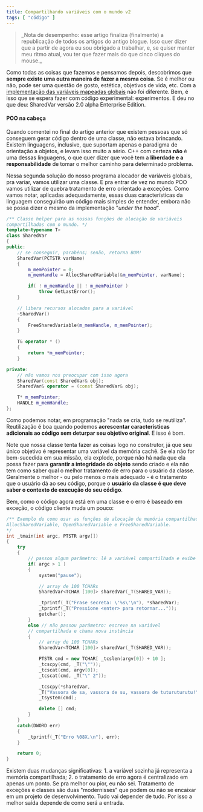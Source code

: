 ```yaml
---
title: Compartilhando variáveis com o mundo v2
tags: [ "código" ]
---
```


<blockquote>_Nota de desempenho: esse artigo finaliza (finalmente) a republicação de todos os artigos do antigo blogue. Isso quer dizer que a partir de agora eu sou obrigado a trabalhar, e, se quiser manter meu ritmo atual, vou ter que fazer mais do que cinco cliques do mouse._</blockquote>



Como todas as coisas que fazemos e pensamos depois, descobrimos que **sempre existe uma outra maneira de fazer a mesma coisa**. Se é melhor ou não, pode ser uma questão de gosto, estética, objetivos de vida, etc. Com a [implementação das variáveis mapeadas globais](http://www.caloni.com.br/compartilhando-variaveis-com-o-mundo) não foi diferente. Bem, é isso que se espera fazer com código experimental: experimentos. E deu no que deu: SharedVar versão 2.0 alpha Enterprise Edition.







#### POO na cabeça



Quando comentei no final do artigo anterior que existem pessoas que só conseguem gerar código dentro de uma classe, não estava brincando. Existem linguagens, inclusive, que suportam apenas o paradigma de orientação a objetos, e levam isso muito a sério. C++ com certeza **não** é uma dessas linguagens, o que quer dizer que você tem a **liberdade e a responsabilidade** de tomar o melhor caminho para determinado problema.

Nessa segunda solução do nosso programa alocador de variáveis globais, pra variar, vamos utilizar uma classe. E pra entrar de vez no mundo POO vamos utilizar de quebra tratamento de erro orientado a exceções. Como vamos notar, aplicadas adequadamente, essas duas características da linguagem conseguirão um código mais simples de entender, embora não se possa dizer o mesmo da implementação "_under the hood_".

```cpp
/** Classe helper para as nossas funções de alocação de variáveis
compartilhadas com o mundo. */
template<typename T>
class SharedVar
{
public:
	// se conseguir, parabéns; senão, retorna BUM!
	SharedVar(PCTSTR varName)
	{
		m_memPointer = 0;
		m_memHandle = AllocSharedVariable(&m_memPointer, varName);

		if( ! m_memHandle || ! m_memPointer )
			throw GetLastError();
	}

	// libera recursos alocados para a variável
	~SharedVar()
	{
		FreeSharedVariable(m_memHandle, m_memPointer);
	}

	T& operator * ()
	{
		return *m_memPointer;
	}

private:
	// não vamos nos preocupar com isso agora
	SharedVar(const SharedVar& obj);
	SharedVar& operator = (const SharedVar& obj);

	T* m_memPointer;
	HANDLE m_memHandle;
}; 

```

Como podemos notar, em programação "nada se cria, tudo se reutiliza". Reutilização é boa quando podemos **acrescentar características adicionais ao código sem deturpar seu objetivo original**. E isso é bom.

Note que nossa classe tenta fazer as coisas logo no construtor, já que seu único objetivo é representar uma variável da memória cachê. Se ela não for bem-sucedida em sua missão, ela explode, porque não há nada que ela possa fazer para **garantir a integridade do objeto** sendo criado e ela não tem como saber qual o melhor tratamento de erro para o usuário da classe. Geralmente o melhor - ou pelo menos o mais adequado - é o tratamento que o usuário dá ao seu código, porque o **usuário da classe é que deve saber o contexto de execução do seu código**.

Bem, como o código agora está em uma classe e o erro é baseado em exceção, o código cliente muda um pouco:

```cpp
/** Exemplo de como usar as funções de alocação de memória compartilhada
AllocSharedVariable, OpenSharedVariable e FreeSharedVariable.
*/
int _tmain(int argc, PTSTR argv[])
{
	try
	{
		// passou algum parâmetro: lê a variável compartilhada e exibe
		if( argc > 1 )
		{
			system("pause");

			// array de 100 TCHARs
			SharedVar<TCHAR [100]> sharedVar(_T(SHARED_VAR));

			_tprintf(_T("Frase secreta: \'%s\'\n"), *sharedVar);
			_tprintf(_T("Pressione <enter> para retornar..."));
			getchar();
		}
		else // não passou parâmetro: escreve na variável 
		// compartilhada e chama nova instância
		{
			// array de 100 TCHARs
			SharedVar<TCHAR [100]> sharedVar(_T(SHARED_VAR));

			PTSTR cmd = new TCHAR[ _tcslen(argv[0]) + 10 ];
			_tcscpy(cmd, _T("\""));
			_tcscat(cmd, argv[0]);
			_tcscat(cmd, _T("\" 2"));

			_tcscpy(*sharedVar,
			_T("Vassora de sa, vassora de su, vassora de tuturuturutu!"));
			_tsystem(cmd);

			delete [] cmd;
		}
	}
	catch(DWORD err)
	{
		_tprintf(_T("Erro %08X.\n"), err);
	}

	return 0;
} 

```

Existem duas mudanças significativas: 1. a variável sozinha já representa a memória compartilhada; 2. o tratamento de erro agora é centralizado em apenas um ponto. Se pra melhor ou pior, eu não sei. Tratamento de exceções e classes são duas "modernisses" que podem ou não se encaixar em um projeto de desenvolvimento. Tudo vai depender de tudo. Por isso a melhor saída depende de como será a entrada.
